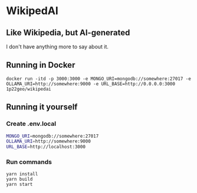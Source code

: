 # WikipedAI

## Like Wikipedia, but AI-generated

I don't have anything more to say about it.

## Running in Docker
```shell
docker run -itd -p 3000:3000 -e MONGO_URI=mongodb://somewhere:27017 -e OLLAMA_URI=http://somewhere:9000 -e URL_BASE=http://0.0.0.0:3000 1p22geo/wikipedai

```

## Running it yourself

### Create .env.local
```bash
MONGO_URI=mongodb://somewhere:27017
OLLAMA_URI=http://somewhere:9000
URL_BASE=http://localhost:3000
```
### Run commands
```shell
yarn install
yarn build
yarn start
```
